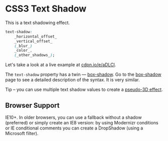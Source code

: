 CSS3 Text Shadow
================

This is a text shadowing effect.

```css
text-shadow:
    _horizontal_offset_
    _vertical_offset_
    (_blur_)
    _color_,
    (_other_shadows_);
```

Let's take a look at a live example at
[cdpn.io/e/aDLCl](http://cdpn.io/e/aDLCl).

The `text-shadow` property has a twin — [box-shadow](css3-box-shadow.md). Go
to the [box-shadow](css3-box-shadow.md) page to see a detailed description of
the syntax. It is very similar.

Tip – you can use multiple text shadow values to create a [pseudo-3D
effect](http://markdotto.com/playground/3d-text/).

Browser Support
---------------

IE10+. In older browsers, you can use a fallback without a shadow (preferred) or
simply create an IE8 version: by using Modernizr conditions or IE conditional
comments you can create a DropShadow (using a Microsoft filter).
